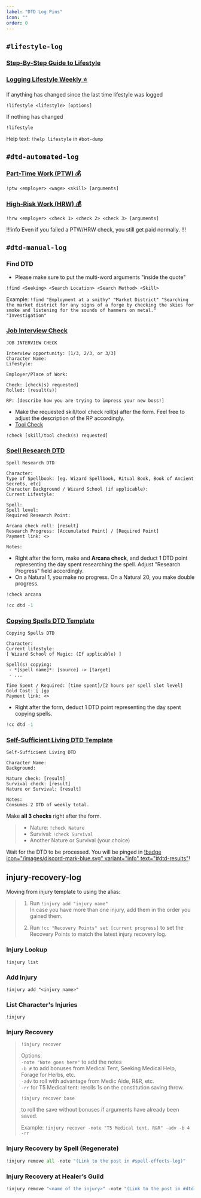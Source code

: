 ```yaml
---
label: "DTD Log Pins"
icon: ""
order: 0
---
```

<!-- downtime -->
## `#lifestyle-log`

### [Step-By-Step Guide to Lifestyle](/downtime/lifestyle/#step-by-step-guide-to-lifestyle)

### [Logging Lifestyle Weekly ⭐ ](/downtime/lifestyle/#3-logging-weekly)

If anything has changed since the last time lifestyle was logged
```
!lifestyle <lifestyle> [options]
```

If nothing has changed
```
!lifestyle
```

Help text: `!help lifestyle` in `#bot-dump`

## `#dtd-automated-log`

### [Part-Time Work (PTW) 💰](/downtime/dtd-employment/#part-time-work-ptw)
```
!ptw <employer> <wage> <skill> [arguments]
```

### [High-Risk Work (HRW) 💰](/downtime/dtd-employment/#high-risk-work-hrw)
```
!hrw <employer> <check 1> <check 2> <check 3> [arguments]
```

!!!info
Even if you failed a PTW/HRW check, you still get paid normally.
!!!

## `#dtd-manual-log`

### Find DTD
- Please make sure to put the multi-word arguments "inside the quote"
```
!find <Seeking> <Search Location> <Search Method> <Skill>
```
Example: `!find "Employment at a smithy" "Market District" "Searching the market district for any signs of a forge by checking the skies for smoke and listening for the sounds of hammers on metal." "Investigation"`

### [Job Interview Check](/downtime/dtd-employment/#job-interview-checks)
```
JOB INTERVIEW CHECK

Interview opportunity: [1/3, 2/3, or 3/3]
Character Name:
Lifestyle:

Employer/Place of Work: 

Check: [check(s) requested]
Rolled: [result(s)]

RP: [describe how you are trying to impress your new boss!]
```
- Make the requested skill/tool check roll(s) after the form. Feel free to adjust the description of the RP accordingly.
- [Tool Check](/downtime/dtd-employment/#tool-checks)
```
!check [skill/tool check(s) requested]
```

### [Spell Research DTD](/downtime/dtd-spellbook/#spell-research)
```
Spell Research DTD

Character:
Type of Spellbook: [eg. Wizard Spellbook, Ritual Book, Book of Ancient Secrets, etc]
Character Background / Wizard School (if applicable):
Current Lifestyle:

Spell:
Spell level:
Required Research Point:

Arcana check roll: [result]
Research Progress: [Accumulated Point] / [Required Point]
Payment link: <>

Notes:
```
- Right after the form, make and **Arcana check**, and deduct 1 DTD point representing the day spent researching the spell. Adjust "Research Progress" field accordingly.
- On a Natural 1, you make no progress. On a Natural 20, you make double progress.
```py
!check arcana

!cc dtd -1
```

### [Copying Spells DTD Template](/downtime/dtd-spellbook/#copying-spells)
```
Copying Spells DTD

Character:
Current lifestyle:
[ Wizard School of Magic: (If applicable) ]

Spell(s) copying:
 - *[spell name]*: [source] -> [target]
 - ...

Time Spent / Required: [time spent]/[2 hours per spell slot level]
Gold Cost: [ ]gp
Payment link: <>
```
- Right after the form, deduct 1 DTD point representing the day spent copying spells.
```py
!cc dtd -1
```

### [Self-Sufficient Living DTD Template](/downtime/lifestyle/#self-sufficient-living)
```
Self-Sufficient Living DTD

Character Name: 
Background: 

Nature check: [result]
Survival check: [result]
Nature or Survival: [result]

Notes: 
Consumes 2 DTD of weekly total.
```
Make **all 3 checks** right after the form.
> - Nature: `!check Nature`
> - Survival: `!check Survival`
> - Another Nature or Survival (your choice)

Wait for the DTD to be processed. You will be pinged in [!badge icon="/images/discord-mark-blue.svg" variant="info" text="#dtd-results"](https://discord.com/channels/512870694883950598/586462271056904212)!

## injury-recovery-log

Moving from injury template to using the alias:

> 1) Run `!injury add "injury name"`<br>
> In case you have more than one injury, add them in the order you gained them.
> 
> 2) Run `!cc "Recovery Points" set [current progress]` to set the Recovery Points to match the latest injury recovery log.

### Injury Lookup
```
!injury list
```
### Add Injury
```
!injury add "<injury name>"
```
### List Character's Injuries
```
!injury
```
### Injury Recovery
> ```
> !injury recover
> ```
> Options:<br>
> `-note "Note goes here"` to add the notes<br>
> `-b #` to add bonuses from Medical Tent, Seeking Medical Help, Forage for Herbs, etc.<br>
> `-adv` to roll with advantage from Medic Aide, R&R, etc.<br>
> `-rr` for T5 Medical tent: rerolls 1s on the constitution saving throw.
> ```
> !injury recover base
> ```
> to roll the save without bonuses if arguments have already been saved.
> 
> Example: `!injury recover -note "T5 Medical tent, R&R" -adv -b 4 -rr`

### Injury Recovery by Spell (Regenerate)
```py
!injury remove all -note "(Link to the post in #spell-effects-log)"
```
### Injury Recovery at Healer’s Guild
```py
!injury remove "<name of the injury>" -note "(Link to the post in #dtd-automated-log)"
```
